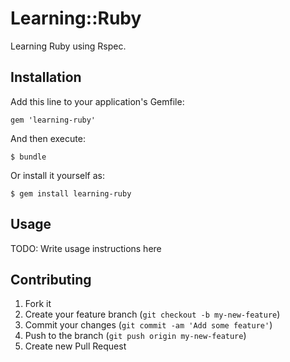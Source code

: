 # Learning::Ruby

Learning Ruby using Rspec.

## Installation

Add this line to your application's Gemfile:

    gem 'learning-ruby'

And then execute:

    $ bundle

Or install it yourself as:

    $ gem install learning-ruby

## Usage

TODO: Write usage instructions here

## Contributing

1. Fork it
2. Create your feature branch (`git checkout -b my-new-feature`)
3. Commit your changes (`git commit -am 'Add some feature'`)
4. Push to the branch (`git push origin my-new-feature`)
5. Create new Pull Request
